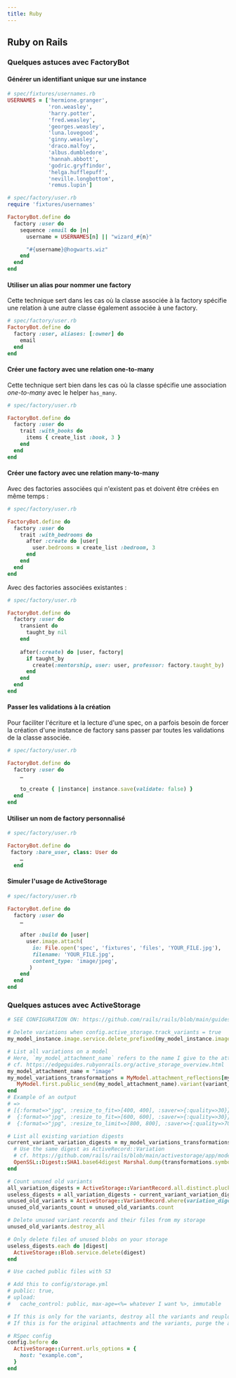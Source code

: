 ```yaml
---
title: Ruby
---
```

## Ruby on Rails

### Quelques astuces avec FactoryBot

#### Générer un identifiant unique sur une instance

```ruby
# spec/fixtures/usernames.rb
USERNAMES = ['hermione.granger',
             'ron.weasley',
             'harry.potter',
             'fred.weasley',
             'georges.weasley',
             'luna.lovegood',
             'ginny.weasley',
             'draco.malfoy',
             'albus.dumbledore',
             'hannah.abbott',
             'godric.gryffindor',
             'helga.hufflepuff',
             'neville.longbottom',
             'remus.lupin']

# spec/factory/user.rb
require 'fixtures/usernames'

FactoryBot.define do
  factory :user do
    sequence :email do |n|
      username = USERNAMES[n] || "wizard_#{n}"

      "#{username}@hogwarts.wiz"
    end
  end
end
```

#### Utiliser un alias pour nommer une factory

Cette technique sert dans les cas où la classe associée à la factory spécifie une relation à une autre classe également associée à une factory.

```ruby
# spec/factory/user.rb
FactoryBot.define do
  factory :user, aliases: [:owner] do
    email
  end
end
```

#### Créer une factory avec une relation one-to-many

Cette technique sert bien dans les cas où la classe spécifie une association _one-to-many_ avec le helper `has_many`.

```ruby
# spec/factory/user.rb

FactoryBot.define do
  factory :user do
    trait :with_books do
      items { create_list :book, 3 }
    end
  end
end
```

#### Créer une factory avec une relation many-to-many

Avec des factories associées qui n'existent pas et doivent être créées en même temps : 

```ruby
# spec/factory/user.rb

FactoryBot.define do
  factory :user do
    trait :with_bedrooms do
      after :create do |user|
        user.bedrooms = create_list :bedroom, 3
      end
    end
  end
end
```

Avec des factories associées existantes : 

```ruby
# spec/factory/user.rb

FactoryBot.define do
  factory :user do
    transient do
      taught_by nil
    end
  
    after(:create) do |user, factory|
      if taught_by
        create(:mentorship, user: user, professor: factory.taught_by)
      end
    end
  end
end
```

#### Passer les validations à la création

Pour faciliter l'écriture et la lecture d'une spec, on a parfois besoin de forcer la création d'une instance de factory sans passer par toutes les validations de la classe associée.

``` ruby
# spec/factory/user.rb

FactoryBot.define do
  factory :user do
    …
    
    to_create { |instance| instance.save(validate: false) }
  end
end
```

#### Utiliser un nom de factory personnalisé

```ruby
# spec/factory/user.rb

FactoryBot.define do
 factory :bare_user, class: User do
    …
  end
```

#### Simuler l'usage de ActiveStorage

```ruby
# spec/factory/user.rb

FactoryBot.define do
  factory :user do
    …
    
    after :build do |user|
      user.image.attach(
        io: File.open('spec', 'fixtures', 'files', 'YOUR_FILE.jpg'),
        filename: 'YOUR_FILE.jpg',
        content_type: 'image/jpeg',
       )
    end
  end
end
```

### Quelques astuces avec ActiveStorage

```ruby
# SEE CONFIGURATION ON: https://github.com/rails/rails/blob/main/guides/source/configuring.md#configuring-active-storage

# Delete variations when config.active_storage.track_variants = true
my_model_instance.image.service.delete_prefixed(my_model_instance.image.key)

# List all variations on a model
# Here, `my_model_attachment_name` refers to the name I give to the attachment with the `:has_one_attached` macro.
# cf. https://edgeguides.rubyonrails.org/active_storage_overview.html
my_model_attachment_name = "image"
my_model_variations_transformations = MyModel.attachment_reflections[my_model_attachment_name].variants.keys.map do |variant_name|
   MyModel.first.public_send(my_model_attachment_name).variant(variant_name).variation.transformations
end
# Example of an output 
# =>
# [{:format=>"jpg", :resize_to_fit=>[400, 400], :saver=>{:quality=>30}},
#  {:format=>"jpg", :resize_to_fit=>[600, 600], :saver=>{:quality=>30}},
#  {:format=>"jpg", :resize_to_limit=>[800, 800], :saver=>{:quality=>70}}]

# List all existing variation digests
current_variant_variation_digests = my_model_variations_transformations.map do |transformations|
  # Use the same digest as ActiveRecord::Variation
  # cf. https://github.com/rails/rails/blob/main/activestorage/app/models/active_storage/variation.rb#L78
  OpenSSL::Digest::SHA1.base64digest Marshal.dump(transformations.symbolize_keys)
end

# Count unused old variants
all_variation_digests = ActiveStorage::VariantRecord.all.distinct.pluck(:variation_digest)
useless_digests = all_variation_digests - current_variant_variation_digests
unused_old_variants = ActiveStorage::VariantRecord.where(variation_digest: useless_digests)
unused_old_variants_count = unused_old_variants.count

# Delete unused variant records and their files from my storage
unused_old_variants.destroy_all

# Only delete files of unused blobs on your storage
useless_digests.each do |digest|
  ActiveStorage::Blob.service.delete(digest)
end

# Use cached public files with S3

# Add this to config/storage.yml
# public: true,
# upload: 
#   cache_control: public, max-age=<%= whatever I want %>, immutable

# If this is only for the variants, destroy all the variants and reupload them using variant.processed.url
# If this is for the original attachments and the variants, purge the attachments (cf. https://github.com/rails/rails/blob/3ea99f53fafbcacfda58b11e2c0537fc043742f2/activestorage/lib/active_storage/attached/one.rb#L7)

# RSpec config
config.before do
  ActiveStorage::Current.urls_options = {
    host: "example.com",
  }
end
```